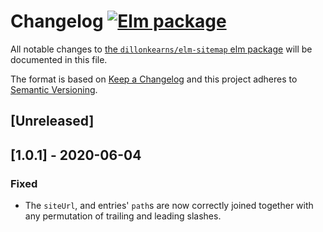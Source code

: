 # Changelog [![Elm package](https://img.shields.io/elm-package/v/dillonkearns/elm-sitemap.svg)](https://package.elm-lang.org/packages/dillonkearns/elm-sitemap/latest/)

All notable changes to
[the `dillonkearns/elm-sitemap` elm package](http://package.elm-lang.org/packages/dillonkearns/elm-sitemap/latest)
will be documented in this file.

The format is based on [Keep a Changelog](http://keepachangelog.com/en/1.0.0/)
and this project adheres to
[Semantic Versioning](http://semver.org/spec/v2.0.0.html).

## [Unreleased]

## [1.0.1] - 2020-06-04

### Fixed

- The `siteUrl`, and entries' `path`s are now correctly joined together with any
  permutation of trailing and leading slashes.
